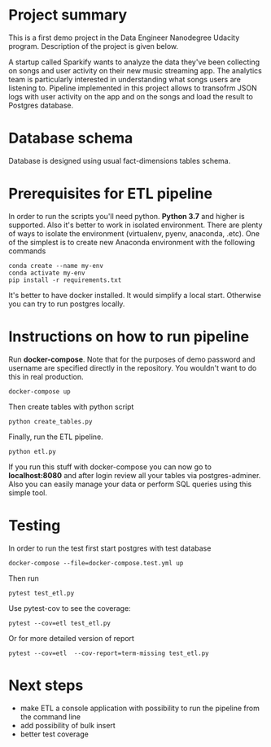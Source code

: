 # Project summary

This is a first demo project in the Data Engineer Nanodegree Udacity program. Description of the project is given below.   

A startup called Sparkify wants to analyze the data they've been collecting on songs and user activity on their new music streaming app. The analytics team is particularly interested in understanding what songs users are listening to. Pipeline implemented in this project allows to transofrm JSON logs with user activity on the app and on the songs and load the result to Postgres database.

# Database schema

Database is designed using usual fact-dimensions tables schema. 



# Prerequisites for ETL pipeline

In order to run the scripts you'll need python. **Python 3.7** and higher is supported. Also it's better to work in isolated environment. There are plenty of ways to isolate the
environment (virtualenv, pyenv, anaconda, .etc). One of the simplest is to create new Anaconda environment with the following commands
```
conda create --name my-env
conda activate my-env
pip install -r requirements.txt
```

It's better to have docker installed. It would simplify a local start. Otherwise you can try to run postgres locally.

# Instructions on how to run pipeline

Run **docker-compose**. Note that for the purposes of demo password and username are specified directly in the repository. You wouldn't want to do this in real production.

```
docker-compose up
```

Then create tables with python script
```
python create_tables.py
```

Finally, run the ETL pipeline.
```
python etl.py
```

If you run this stuff with docker-compose you can now go to **localhost:8080** and after login review all your tables via postgres-adminer. Also you can easily manage your data or perform SQL queries using this simple tool.


# Testing

In order to run the test first start postgres with test database
```
docker-compose --file=docker-compose.test.yml up
```
Then run
```
pytest test_etl.py
```
Use pytest-cov to see the coverage:
```
pytest --cov=etl test_etl.py
```
Or for more detailed version of report
```
pytest --cov=etl  --cov-report=term-missing test_etl.py
```

# Next steps

* make ETL a console application with possibility to run the pipeline from the command line
* add possibility of bulk insert
* better test coverage

